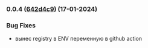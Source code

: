 ### 0.0.4 ([642d4c9](https://github.com/core-ds/bridge-to-native/commit/642d4c9)) (17-01-2024)

### Bug Fixes
- вынес registry в ENV переменную в github action


